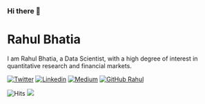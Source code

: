### Hi there 👋

# Rahul Bhatia

I am Rahul Bhatia, a Data Scientist, with a high degree of interest in quantitative  research and financial markets.


[![Twitter](https://img.shields.io/badge/-Twitter-222222?style=flat-square&logo=twitter&logoColor=white&link=https://twitter.com/rbahtia46/)](https://twitter.com/rbhatia46/)
[![Linkedin](https://img.shields.io/badge/-LinkedIn-222222?style=flat-square&logo=Linkedin&logoColor=white&link=https://www.linkedin.com/in/rahul-bhatia-67ba08121/)](https://www.linkedin.com/in/rahul-bhatia-67ba08121/)
[![Medium](https://img.shields.io/badge/-Medium-222222?style=flat-square&logo=medium&logoColor=white&link=https://medium.com/@rbhatia46)](https://medium.com/@rbhatia46)
[![GitHub Rahul](https://img.shields.io/github/followers/rbhatia46?label=follow&style=social)](https://github.com/rbhatia46)

<img src="https://hitcounter.pythonanywhere.com/count/tag.svg?url=https%3A%2F%2Fgithub.com%2Frbhatia46%2Frbhatia46" alt="Hits">

<img src="https://github-readme-stats.vercel.app/api/top-langs/?username=rbhatia46&layout=compact&hide=html" />

<!---
_Last updated: October 2018_
--->

<!--
**rbhatia46/rbhatia46** is a ✨ _special_ ✨ repository because its `README.md` (this file) appears on your GitHub profile.

Here are some ideas to get you started:

- 🔭 I’m currently working on ...
- 🌱 I’m currently learning ...
- 👯 I’m looking to collaborate on ...
- 🤔 I’m looking for help with ...
- 💬 Ask me about ...
- 📫 How to reach me: ...
- 😄 Pronouns: ...
- ⚡ Fun fact: ...
-->
